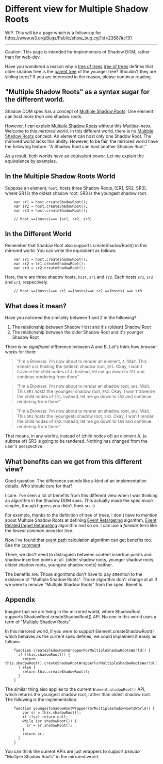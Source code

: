 Different view for Multiple Shadow Roots
==========================

WIP. This will be a page which is a follow-up for https://www.w3.org/Bugs/Public/show_bug.cgi?id=23887#c191

----

Caution: This page is intended for implementors of Shadow DOM, rather than for web-dev.


Have you wondered a reason why a [tree of trees] [tree of trees] defines that older shadow tree is the [parent tree] of the younger tree?  Shouldn't they are sibling trees? If you are interested in the reason, please continue reading.

[tree of trees]: http://w3c.github.io/webcomponents/spec/shadow/#trees-of-trees
[parent tree]: http://w3c.github.io/webcomponents/spec/shadow/#dfn-parent-tree

"Multiple Shadow Roots" as a syntax sugar for the different world.
------

Shadow DOM spec has a concept of [Multiple Shadow Roots]: One element can host *more than* one shadow roots.

However, I can explain [Multiple Shadow Roots] without this *Multiple-ness*. Welcome to this *mirrored* world.
In this different world, there is no [Multiple Shadow Roots] concept.
An element can host only one Shadow Root. The mirrored world lacks this ability.
However, to be fair, the mirrored world have the following feature: "A Shadow Root can host another Shadow Root."

As a result, both worlds have an equivalent power. Let me explain the equivalence by examples.

[Multiple Shadow Roots]: http://w3c.github.io/webcomponents/spec/shadow/#dfn-shadow-roots-list

In the Multiple Shadow Roots World
------

Suppose an element, `host`, hosts three Shadow Roots, [SR1, SR2, SR3], where SR1 is the oldest shadow root,  SR3 is the youngest shadow root.

        var sr1 = host.createShadowRoot();
        var sr2 = host.createShadowRoot();
        var sr3 = host.createShadowRoot();

        // host ==(hosts)==> [sr1, sr2, sr3]

In the Different World
------
Remember that Shadow Root also supports createShadowRoot() in this mirrored world.
You can write the equivalent as follows:

        var sr1 = host.createShadowRoot();
        var sr2 = sr1.createShadowRoot();
        var sr3 = sr2.createShadowRoot();

Here, there are three shadow hosts, `host`, `sr1` and `sr2`. Each hosts `sr1`, `sr2` and `sr3`, respectively.

        // host ==(hosts)==> sr1 ==(hosts)==> sr2 ==(hosts) ==> sr3


What does it mean?
------

Have you noticeed the similality between 1 and 2 in the following?

1. The relationship between Shadow Host and it's (oldest) Shadow Root
2. The relationship between the older Shadow Root and it's younger Shadow Root

There is no *significant* difference between A and B. Let's think how browser works for them:

>    "I'm a Browser. I'm now about to render an element, `A`.
>    Wait. This elment `A` is hosting the (oldest) shadow root, `SR1`. Okay, I won't travese the child nodes of `A`. Instead, let me go down to `SR1` and continue rendering from there"

>    "I'm a Browser. I'm now about to render an shadow root, `SR1`.
>    Wait. This `SR1` *hosts* the (younger) shadow root, `SR2`.  Okay, I won't traverse the child nodes of `SR1`. Instead, let me go down to `SR2` and continue rendering from there"

>    "I'm a Browser. I'm now about to render an shadow root, `SR2`.
>    Wait. This `SR2` *hosts* the (youngest) shadow root, `SR3`.  Okay, I won't render the child nodes of `SR2`. Instead, let me go down to `SR3` and continue rendering from there"


That means, in any worlds, instead of (child nodes of) an element A, (a subtree of) SR3 is going to be rendered. Nothing has changed from the user's perspective.


What benefits can we get from this different view?
------

Good question. The difference sounds like a kind of an implementation details. Who should care for that?

I care. I've seen a lot of benefits from this different view when I was thinking an algorithm in the Shadow DOM spec. This actually made the spec *much* simpler, though I guess you didn't think so. :)

For example, thanks to the definition of tree of trees, I don't have to mention about Multiple Shadow Roots at defining [Event Retargeting] algorithm, [Event RelatedTarget Retargeting] algorithm and so on. I can use a *familiar* term like the *lowest common ancestor tree*.

[Event Retargeting]:  http://w3c.github.io/webcomponents/spec/shadow/#event-retargeting. 
[Event RelatedTarget Retargeting]:  http://w3c.github.io/webcomponents/spec/shadow/#retargeting-relatedtarget

Now I've found that [event path] calculation algorithm can get benefits too. See the [comment](https://www.w3.org/Bugs/Public/show_bug.cgi?id=23887#c191).

[event path]: http://w3c.github.io/webcomponents/spec/shadow/#event-paths

There, we don't need to distinguish between content insertion points and shadow insertion points at all. {older shadow roots, younger shadow roots, oldest shadow roots, youngest shadow roots} neither.

The benefits are: Those algorithms don't have to pay attention to the existence of "Multiple Shadow Roots". Those algorithm don't change at all if we were to remove "Multiple Shadow Roots" from the spec. Benefits.

Appendix
-----

Imagine that we are living in the mirrored world, where ShadowRoot supports ShadowRoot.createShadowRoot() API. No one in this world uses a term of "Multiple Shadow Roots".

In this mirrored world, if you were to support Element.createShadowRoot() which behaves as the current spec defines, we could implement it easily as follows:

        function createShadowRootWrapperForMultipleShadowRootsWorld() {
          if (this.shadowRoot()) {
            return this.shadowRoot().createShadowRootWrapperForMultipleShadowRootsWorld();
          } else {
            return this.createShadowRoot();
          }
        }

The similar thing also applies to the current `Element.shadowRoot()` API, which returns the youngest shadow root, rather than oldest shadow root. The following is the implementation:

        function youngestShadowRootWrapperForMultipleShadowRootsWorld() {
            var sr = this.shadowRoot();
            if (!sr) return null;
            while (sr.shadowRoot()) {
              sr = sr.shadowRoot();
            }
            return sr;
          }
        }

You can think the current APIs are just wrappers to support *pseudo* "Multiple Shadow Roots" in the mirrored world.
